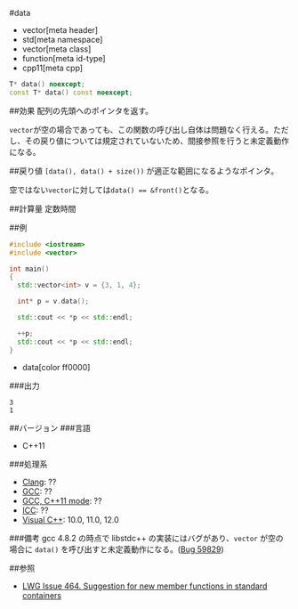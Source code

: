 #data
* vector[meta header]
* std[meta namespace]
* vector[meta class]
* function[meta id-type]
* cpp11[meta cpp]

```cpp
T* data() noexcept;
const T* data() const noexcept;
```

##効果
配列の先頭へのポインタを返す。

`vector`が空の場合であっても、この関数の呼び出し自体は問題なく行える。ただし、その戻り値については規定されていないため、間接参照を行うと未定義動作になる。

##戻り値
`[data(), data() + size())` が適正な範囲になるようなポインタ。

空ではない`vector`に対しては`data() == &front()`となる。

##計算量
定数時間


##例
```cpp
#include <iostream>
#include <vector>

int main()
{
  std::vector<int> v = {3, 1, 4};

  int* p = v.data();

  std::cout << *p << std::endl;

  ++p;
  std::cout << *p << std::endl;
}
```
* data[color ff0000]

###出力
```
3
1
```

##バージョン
###言語
- C++11

###処理系
- [Clang](/implementation.md#clang): ??
- [GCC](/implementation.md#gcc): ??
- [GCC, C++11 mode](/implementation.md#gcc): ??
- [ICC](/implementation.md#icc): ??
- [Visual C++](/implementation.md#visual_cpp): 10.0, 11.0, 12.0


###備考
gcc 4.8.2 の時点で libstdc++ の実装にはバグがあり、`vector` が空の場合に `data()` を呼び出すと未定義動作になる。([Bug 59829](https://gcc.gnu.org/bugzilla/show_bug.cgi?id=59829))


##参照
- [LWG Issue 464. Suggestion for new member functions in standard containers](http://www.open-std.org/jtc1/sc22/wg21/docs/lwg-defects.html#464)
